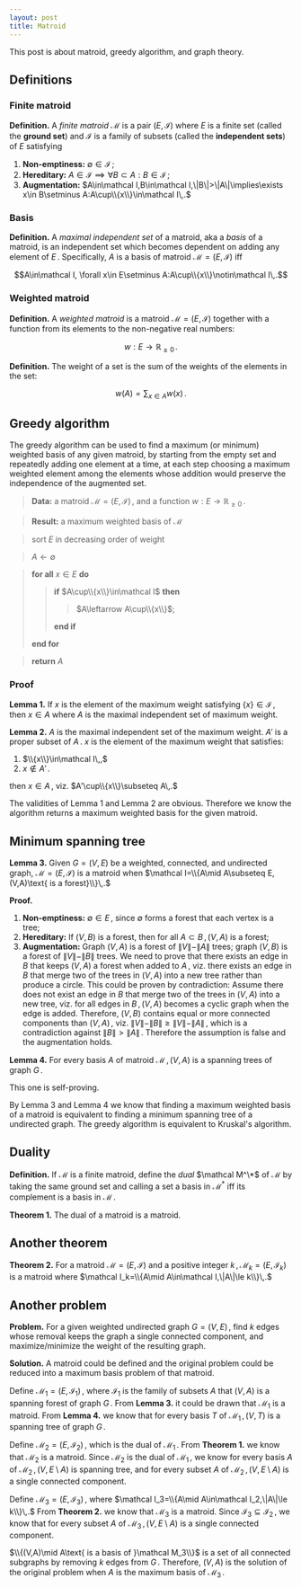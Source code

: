 ```yaml
---
layout: post
title: Matroid
---
```


This post is about matroid, greedy algorithm, and graph theory.

## Definitions

### Finite matroid

__Definition.__ A _finite matroid_ $\mathcal M$ is a pair $(E, \mathcal I)$ where $E$ is a finite set (called the __ground set__) and $\mathcal I$ is a family of subsets (called the __independent sets__) of $E$ satisfying

1. __Non-emptiness:__ $\emptyset\in\mathcal I\,;$
1. __Hereditary:__ $A\in\mathcal I\implies\forall B\subset A:B\in\mathcal I\,;$
1. __Augmentation:__ $A\in\mathcal I,B\in\mathcal I,\|B\|>\|A\|\implies\exists x\in B\setminus A:A\cup\\{x\\}\in\mathcal I\,.$

### Basis

__Definition.__ A _maximal independent set_ of a matroid, aka a _basis_ of a matroid, is an independent set which becomes dependent on adding any element of $E\,.$ Specifically, $A$ is a basis of matroid $\mathcal M=(E, \mathcal I)$ iff

$$A\in\mathcal I, \forall x\in E\setminus A:A\cup\\{x\\}\notin\mathcal I\,.$$

### Weighted matroid

__Definition.__ A _weighted matroid_ is a matroid $\mathcal M=(E, \mathcal I)$ together with a function from its elements to the non-negative real numbers:

$$w:E\to\mathbb R_{\ge0}\,.$$

__Definition.__ The weight of a set is the sum of the weights of the elements in the set:

$$w(A)=\sum_{x\in A}w(x)\,.$$

## Greedy algorithm

The greedy algorithm can be used to find a maximum (or minimum) weighted basis of any given matroid, by starting from the empty set and repeatedly adding one element at a time, at each step choosing a maximum weighted element among the elements whose addition would preserve the independence of the augmented set.

> __Data:__ a matroid $\mathcal M=(E, \mathcal I)\,,$ and a function $w:E\to\mathbb R_{\ge0}\,.$

> __Result:__ a maximum weighted basis of $\mathcal M$

> sort $E$ in decreasing order of weight

> $A\leftarrow\emptyset$

> __for all__ $x\in E$ __do__
>
> > __if__ $A\cup\\{x\\}\in\mathcal I$ __then__
> >
> > > $A\leftarrow A\cup\\{x\\}$;
> >
> > __end if__
>
> __end for__

> __return__ $A$

### Proof

__Lemma 1.__ If $x$ is the element of the maximum weight satisfying $\{x\}\in \mathcal I\,,$ then $x\in A$ where $A$ is the maximal independent set of maximum weight.

__Lemma 2.__ $A$ is the maximal independent set of the maximum weight. $A'$ is a proper subset of $A\,.$ $x$ is the element of the maximum weight that satisfies:

1. $\\{x\\}\in\mathcal I\,,$
1. $x\notin A'\,.$

then $x\in A\,,$ viz. $A'\cup\\{x\\}\subseteq A\,.$

The validities of Lemma 1 and Lemma 2 are obvious. Therefore we know the algorithm returns a maximum weighted basis for the given matroid.

## Minimum spanning tree

__Lemma 3.__ Given $G=(V,E)$ be a weighted, connected, and undirected graph, $\mathcal M=(E, \mathcal I)$ is a matroid when $\mathcal I=\\{A\mid A\subseteq E,(V,A)\text{ is a forest}\\}\,.$

__Proof.__

1. __Non-emptiness:__ $\emptyset\in E\,,$ since $\emptyset$ forms a forest that each vertex is a tree;
1. __Hereditary:__ If $(V,B)$ is a forest, then for all $A\subset B\,,\,(V,A)$ is a forest;
1. __Augmentation:__ Graph $(V,A)$ is a forest of $\|V\|-\|A\|$ trees; graph $(V,B)$ is a forest of $\|V\|-\|B\|$ trees. We need to prove that there exists an edge in $B$ that keeps $(V,A)$ a forest when added to $A\,,$ viz. there exists an edge in $B$ that merge two of the trees in $(V,A)$ into a new tree rather than produce a circle. This could be proven by contradiction: Assume there does not exist an edge in $B$ that merge two of the trees in $(V,A)$ into a new tree, viz. for all edges in $B\,,\,(V,A)$ becomes a cyclic graph when the edge is added. Therefore, $(V,B)$ contains equal or more connected components than $(V,A)\,,$ viz. $\|V\|-\|B\|\ge\|V\|-\|A\|\,,$ which is a contradiction against $\|B\|>\|A\|\,.$ Therefore the assumption is false and the augmentation holds.

__Lemma 4.__ For every basis $A$ of matroid $\mathcal M\,,\,(V,A)$ is a spanning trees of graph $G\,.$

This one is self-proving.

By Lemma 3 and Lemma 4 we know that finding a maximum weighted basis of a matroid is equivalent to finding a minimum spanning tree of a undirected graph. The greedy algorithm is equivalent to Kruskal's algorithm.

## Duality

__Definition.__ If $\mathcal M$ is a finite matroid, define the _dual_ $\mathcal M^\*$ of $\mathcal M$ by taking the same ground set and calling a set a basis in $\mathcal M^*$ iff its complement is a basis in $\mathcal M\,.$

__Theorem 1.__ The dual of a matroid is a matroid.

## Another theorem

__Theorem 2.__ For a matroid $\mathcal M=(E,\mathcal I)$ and a positive integer $k\,,\,\mathcal M_k=(E,\mathcal I_k)$ is a matroid where $\mathcal I_k=\\{A\mid A\in\mathcal I,\|A\|\le k\\}\,.$

## Another problem

__Problem.__ For a given weighted undirected graph $G=(V, E)\,,$ find $k$ edges whose removal keeps the graph a single connected component, and maximize/minimize the weight of the resulting graph.

__Solution.__ A matroid could be defined and the original problem could be reduced into a maximum basis problem of that matroid.

Define $\mathcal M_1=(E,\mathcal I_1)\,,$ where $\mathcal I_1$ is the family of subsets $A$ that $(V,A)$ is a spanning forest of graph $G\,.$ From __Lemma 3.__ it could be drawn that $\mathcal M_1$ is a matroid. From __Lemma 4.__ we know that for every basis $T$ of $\mathcal M_1\,,\,(V,T)$ is a spanning tree of graph $G\,.$

Define $\mathcal M_2=(E,\mathcal I_2)\,,$ which is the dual of $\mathcal M_1\,.$ From __Theorem 1.__ we know that $\mathcal M_2$ is a matroid. Since $\mathcal M_2$ is the dual of $\mathcal M_1\,,$ we know for every basis $A$ of $\mathcal M_2\,,\,(V,E\setminus A)$ is spanning tree, and for every subset $A$ of $\mathcal M_2\,,\,(V,E\setminus A)$ is a single connected component.

Define $\mathcal M_3=(E,\mathcal I_3)\,,$ where $\mathcal I_3=\\{A\mid A\in\mathcal I_2,\|A\|\le k\\}\,.$ From __Theorem 2.__ we know that $\mathcal M_3$ is a matroid. Since $\mathcal I_3\subseteq\mathcal I_2\,,$ we know that for every subset $A$ of $\mathcal M_3\,,\,(V,E\setminus A)$ is a single connected component.

$\\{(V,A)\mid A\text{ is a basis of }\mathcal M_3\\}$ is a set of all connected subgraphs by removing $k$ edges from $G\,.$ Therefore, $(V,A)$ is the solution of the original problem when $A$ is the maximum basis of $\mathcal M_3\,.$
